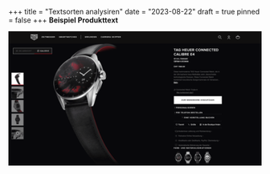 +++
title = "Textsorten analysiren"
date = "2023-08-22"
draft = true
pinned = false
+++
**Beispiel Produkttext** 

![ Diese hochmoderne TAG Heuer Connected Watch, die in der Uhrmacherei neue Maßstäbe setzt, überschreitet technologische Grenzen. Diese Connected Watch kombiniert futuristische Designmerkmale mit Verweisen auf unser uhrmacherisches Erbe. Dabei verbindet sie hochwertige Materialien mit Hightech-Funktionen.  Was mich an diesem Text anspricht: Er ist kurz und prägnant und die Wortwahl spricht die Zielgruppe (hohe Preise) an. Was mich nicht so anspricht: Es hat zu wenig konkrete infos über Funktionen und co.](bildschirmfoto-2023-08-22-um-17.33.49.png "TAG HEUER CONNECTED CALIBRE E4")